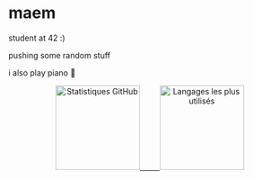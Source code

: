 # maem

student at 42 :)

pushing some random stuff

i also play piano 🎹

<p align="center">
  <a href="https://github.com/maelBuchs">
    <img height="150em" src="https://github-readme-stats.vercel.app/api?username=maelBuchs&show_icons=true&count_private=true&theme=radical" alt="Statistiques GitHub" />
    &nbsp; &nbsp; &nbsp; &nbsp;
    <img height="150em" src="https://github-readme-stats.vercel.app/api/top-langs/?username=maelBuchs&layout=compact&theme=radical" alt="Langages les plus utilisés" />
  </a>
</p>

